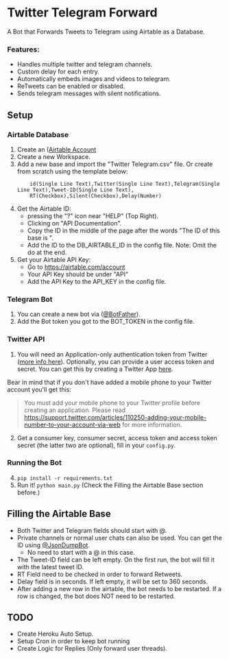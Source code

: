 # Twitter Telegram Forward

A Bot that Forwards Tweets to Telegram using Airtable as a Database.

### Features:

* Handles multiple twitter and telegram channels.
* Custom delay for each entry.
* Automatically embeds images and videos to telegram.
* ReTweets can be enabled or disabled.
* Sends telegram messages with silent notifications.

## Setup
### Airtable Database
1. Create an ([Airtable Account](https://airtable.com/)
2. Create a new Workspace. 
3. Add a new base and import the "Twitter Telegram.csv" file. Or create from scratch using the template below:
    ```
        id(Single Line Text),Twitter(Single Line Text),Telegram(Single Line Text),Tweet-ID(Single Line Text),
        RT(Checkbox),Silent(Checkbox),Delay(Number)
    ```
4. Get the Airtable ID:
    * pressing the "?" icon near "HELP" (Top Right). 
    * Clicking on "API Documentation".
    * Copy the ID in the middle of the page after the words "The ID of this base is ".
    * Add the ID to the DB_AIRTABLE_ID in the config file. Note: Omit the do at the end.
5. Get your Airtable API Key:
    * Go to https://airtable.com/account
    * Your API Key should be under "API"
    * Add the API Key to the API_KEY in the config file.

### Telegram Bot
1. You can create a new bot via ([@BotFather](https://telegram.me/BotFather)).
2. Add the Bot token you got to the BOT_TOKEN in the config file.

### Twitter API
1. You will need an Application-only authentication token from Twitter ([more info here](https://dev.twitter.com/oauth/application-only)). Optionally, you can provide a user access token and secret.
You can get this by creating a Twitter App [here](https://apps.twitter.com/).

Bear in mind that if you don't have added a mobile phone to your Twitter account you'll get this:

>You must add your mobile phone to your Twitter profile before creating an application. Please read https://support.twitter.com/articles/110250-adding-your-mobile-number-to-your-account-via-web for more information.

2. Get a consumer key, consumer secret, access token and access token secret (the latter two are optional), fill in your `config.py`.

### Running the Bot
4. `pip install -r requirements.txt`
5. Run it! `python main.py` (Check the Filling the Airtable Base section before.)


## Filling the Airtable Base

* Both Twitter and Telegram fields should start with @.
* Private channels or normal user chats can also be used. You can get the ID using [@JsonDumpBot](https://t.me/JsonDumpBot).
    * No need to start with a @ in this case.
* The Tweet-ID field can be left empty. On the first run, the bot will fill it with the latest tweet ID.
* RT Field need to be checked in order to forward Retweets.
* Delay field is in seconds. If left empty, it will be set to 360 seconds.
* After adding a new row in the airtable, the bot needs to be restarted. If a row is changed, the bot does NOT need to be restarted.

## TODO

* Create Heroku Auto Setup.
* Setup Cron in order to keep bot running
* Create Logic for Replies (Only forward user threads).